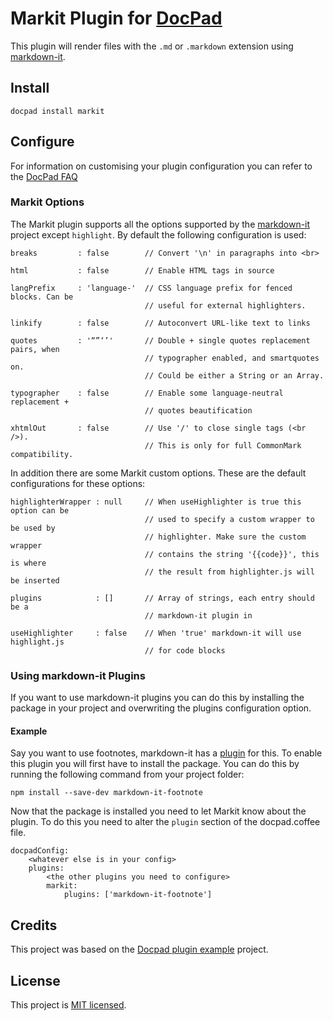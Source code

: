 # Markit Plugin for [DocPad](http://docpad.org)
This plugin will render files with the `.md` or `.markdown` extension using [markdown-it](https://github.com/markdown-it/markdown-it).

## Install
```
docpad install markit
```

## Configure
For information on customising your plugin configuration you can refer to the [DocPad FAQ](https://github.com/bevry/docpad/wiki/FAQ)

### Markit Options
The Markit plugin supports all the options supported by the [markdown-it](https://github.com/markdown-it/markdown-it) project except `highlight`. By default the following configuration is used:
```
breaks         : false        // Convert '\n' in paragraphs into <br>

html           : false        // Enable HTML tags in source

langPrefix     : 'language-'  // CSS language prefix for fenced blocks. Can be
                              // useful for external highlighters.

linkify        : false        // Autoconvert URL-like text to links

quotes         : '“”‘’'       // Double + single quotes replacement pairs, when
                              // typographer enabled, and smartquotes on.
							  // Could be either a String or an Array.

typographer    : false        // Enable some language-neutral replacement +
                              // quotes beautification

xhtmlOut       : false        // Use '/' to close single tags (<br />).
                              // This is only for full CommonMark compatibility.
```

In addition there are some Markit custom options. These are the default configurations for these options:
```
highlighterWrapper : null     // When useHighlighter is true this option can be
                              // used to specify a custom wrapper to be used by
                              // highlighter. Make sure the custom wrapper
                              // contains the string '{{code}}', this is where
                              // the result from highlighter.js will be inserted

plugins            : []       // Array of strings, each entry should be a
                              // markdown-it plugin in

useHighlighter     : false    // When 'true' markdown-it will use highlight.js
                              // for code blocks
```

### Using markdown-it Plugins
If you want to use markdown-it plugins you can do this by installing the package in your project and overwriting the plugins configuration option.

#### Example
Say you want to use footnotes, markdown-it has a [plugin](https://github.com/markdown-it/markdown-it-footnote) for this. To enable this plugin you will first have to install the package. You can do this by running the following command from your project folder:
```
npm install --save-dev markdown-it-footnote
```
Now that the package is installed you need to let Markit know about the plugin. To do this you need to alter the `plugin` section of the docpad.coffee file.
```
docpadConfig:
	<whatever else is in your config>
	plugins:
		<the other plugins you need to configure>
		markit:
			plugins: ['markdown-it-footnote']
```

## Credits
This project was based on the [Docpad plugin example](https://github.com/docpad/docpad-plugin-yourpluginname.git) project.

## License
This project is [MIT licensed](http://www.opensource.org/licenses/mit-license.php).
